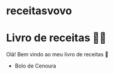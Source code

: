 # receitasvovo 

# Livro de receitas :man_cook:

Olá! Bem vindo ao meu livro de receitas :call_me_hand:

- Bolo de Cenoura
